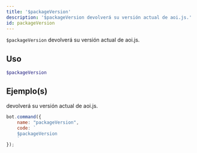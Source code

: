```yaml
---
title: '$packageVersion'
description: '$packageVersion devolverá su versión actual de aoi.js.'
id: packageVersion
---
```


`$packageVersion` devolverá su versión actual de aoi.js.

## Uso

```php
$packageVersion
```

## Ejemplo(s)

devolverá su versión actual de aoi.js.

```javascript
bot.command({
    name: "packageVersion",
    code: `
    $packageVersion
    `
});
```